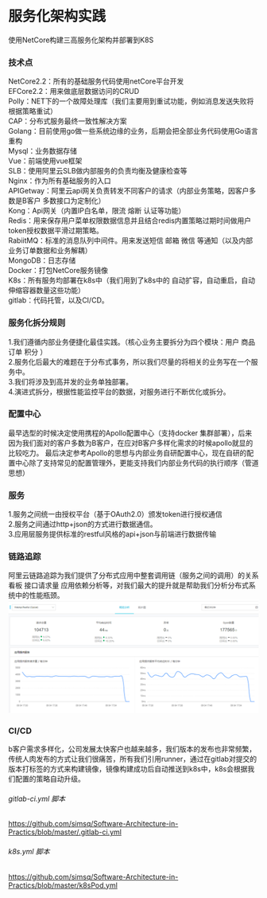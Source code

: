 #  服务化架构实践
使用NetCore构建三高服务化架构并部署到K8S
### 技术点
NetCore2.2：所有的基础服务代码使用netCore平台开发</br>
EFCore2.2：用来做底层数据访问的CRUD</br>
Polly：NET下的一个故障处理库（我们主要用到重试功能，例如消息发送失败将根据策略重试）</br>
CAP：分布式服务最终一致性解决方案</br>
Golang：目前使用go做一些系统边缘的业务，后期会把全部业务代码使用Go语言重构</br>
Mysql：业务数据存储</br>
Vue：前端使用vue框架</br>
SLB：使用阿里云SLB做内部服务的负责均衡及健康检查等</br>
Nginx：作为所有基础服务的入口</br>
APIGetway：阿里云api网关负责转发不同客户的请求（内部业务策略，因客户多数是B客户 多数接口为定制化）</br>
Kong：Api网关（内置IP白名单，限流 熔断 认证等功能）</br>
Redis：用来保存用户菜单权限数据信息并且结合redis内置策略过期时间做用户token授权数据平滑过期策略。</br>
RabiitMQ：标准的消息队列中间件。用来发送短信 邮箱 微信 等通知（以及内部业务订单数据和业务解耦）</br>
MongoDB：日志存储</br>
Docker：打包NetCore服务镜像</br>
K8s：所有服务均部署在k8s中（我们用到了k8s中的 自动扩容，自动重启，自动伸缩容器数量这些功能）</br>
gitlab：代码托管，以及CI/CD。</br>

### 服务化拆分规则
1.我们遵循内部业务便捷化最佳实践。（核心业务主要拆分为四个模块：用户 商品  订单 积分 ）</br>
2.服务化后最大的难题在于分布式事务，所以我们尽量的将相关的业务写在一个服务中。</br>
3.我们将涉及到高并发的业务单独部署。</br>
4.演进式拆分，根据性能监控平台的数据，对服务进行不断优化或拆分。</br>

### 配置中心
最早选型的时候决定使用携程的Apollo配置中心（支持docker 集群部署），后来因为我们面对的客户多数为B客户，在应对B客户多样化需求的时候apollo就显的比较吃力。
最后决定参考Apollo的思想与内部业务自研配置中心，现在自研的配置中心除了支持常见的配置管理外，更能支持我们内部业务代码的执行顺序（管道思想）

### 服务
1.服务之间统一由授权平台（基于OAuth2.0）颁发token进行授权通信</br>
2.服务之间通过http+json的方式进行数据通信。</br>
3.应用层服务提供标准的restful风格的api+json与前端进行数据传输</br>

### 链路追踪
阿里云链路追踪为我们提供了分布式应用中整套调用链（服务之间的调用）的关系看板 接口请求量 应用依赖分析等，对我们最大的提升就是帮助我们分析分布式系统中的性能瓶颈。
![avatar](/images/调用链.jpg)

### CI/CD
b客户需求多样化，公司发展太快客户也越来越多，我们版本的发布也非常频繁，传统人肉发布的方式让我们很痛苦，所有我们引用runner，通过在gitlab对提交的版本打标签的方式来构建镜像，镜像构建成功后自动推送到k8s中，k8s会根据我们配置的策略自动升级。
###### gitlab-ci.yml 脚本
https://github.com/simsq/Software-Architecture-in-Practics/blob/master/.gitlab-ci.yml
###### k8s.yml 脚本
https://github.com/simsq/Software-Architecture-in-Practics/blob/master/k8sPod.yml
